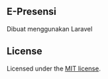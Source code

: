 ## E-Presensi

Dibuat menggunakan Laravel

## License

Licensed under the [MIT license](https://opensource.org/licenses/MIT).
